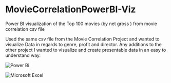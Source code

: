 # MovieCorrelationPowerBI-Viz
Power BI visualization of the Top 100 movies (by net gross ) from movie correlation csv file

Used the same csv file from the Movie Correlation Project and wanted to visualize Data in regards to genre, profit and director. Any additions to the other project I wanted to visualize and create presentable data in an easy to understand way. 


![Power Bi](https://img.shields.io/badge/power_bi-F2C811?style=for-the-badge&logo=powerbi&logoColor=black)

![Microsoft Excel](https://img.shields.io/badge/Microsoft_Excel-217346?style=for-the-badge&logo=microsoft-excel&logoColor=white)
